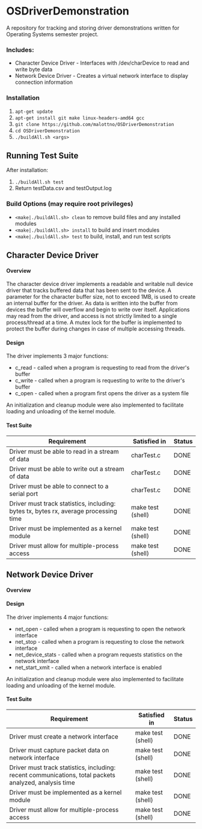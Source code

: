 # OSDriverDemonstration
A repository for tracking and storing driver demonstrations written for Operating Systems semester project.

### Includes:
  - Character Device Driver - Interfaces with /dev/charDevice to read and write byte data
  - Network Device Driver - Creates a virtual network interface to display connection information
    
### Installation
  1. ```apt-get update```
  2. ```apt-get install git make linux-headers-amd64 gcc```
  2. ```git clone https://github.com/malottno/OSDriverDemonstration```
  3. ```cd OSDriverDemonstration```
  4. ```./buildAll.sh <args>```

## Running Test Suite
  After installation:

  1. ```./buildAll.sh test```
  2. Return testData.csv and testOutput.log

    
### Build Options (may require root privileges)
  - `<make|./buildAll.sh> clean` to remove build files and any installed modules
  - `<make|./buildAll.sh> install` to build and insert modules
  - `<make|./buildAll.sh> test` to build, install, and run test scripts
  
## Character Device Driver
#### Overview
The character device driver implements a readable and writable null device driver that tracks buffered data that has been sent to the device. A parameter for the character buffer size, not to exceed 1MB, is used to create an internal buffer for the driver. As data is written into the buffer from devices the buffer will overflow and begin to write over itself. Applications may read from the driver, and access is not strictly limited to a single process/thread at a time. A mutex lock for the buffer is implemented to protect the buffer during changes in case of multiple accessing threads.

#### Design
The driver implements 3 major functions:
* c_read - called when a program is requesting to read from the driver's buffer
* c_write - called when a program is requesting to write to the driver's buffer
* c_open - called when a program first opens the driver as a system file

An initialization and cleanup module were also implemented to facilitate loading and unloading of the kernel module.

#### Test Suite
Requirement | Satisfied in | Status
--- | --- | ---
Driver must be able to read in a stream of data | charTest.c | DONE
Driver must be able to write out a stream of data | charTest.c | DONE
Driver must be able to connect to a serial port | charTest.c | DONE
Driver must track statistics, including: bytes tx, bytes rx, average processing time | make test (shell) | DONE
Driver must be implemented as a kernel module | make test (shell) | DONE
Driver must allow for multiple-process access | make test (shell) | DONE


## Network Device Driver
#### Overview


#### Design
The driver implements 4 major functions:
* net_open - called when a program is requesting to open the network interface
* net_stop - called when a program is requesting to close the network interface
* net_device_stats - called when a program requests statistics on the network interface
* net_start_xmit - called when a network interface is enabled

An initialization and cleanup module were also implemented to facilitate loading and unloading of the kernel module.

#### Test Suite
Requirement | Satisfied in | Status
--- | --- | ---
Driver must create a network interface | make test (shell) | DONE
Driver must capture packet data on network interface | make test (shell) | DONE
Driver must track statistics, including: recent communications, total packets analyzed, analysis time | make test (shell) | DONE
Driver must be implemented as a kernel module | make test (shell) | DONE
Driver must allow for multiple-process access | make test (shell) | DONE





